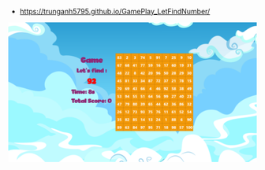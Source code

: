 * https://trunganh5795.github.io/GamePlay_LetFindNumber/
<img src="https://github.com/trunganh5795/GamePlay_LetFindNumber/blob/master/src/assets/img/screen.png" alt="game"/>
